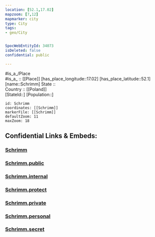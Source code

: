```yaml
---
location: [52.1,17.02] 
mapzoom: [7,12] 
mapmarker: city 
type: City
tags:
- geo/City


SpocWebEntityId: 34073
isDeleted: false
confidential: public

---
```

#is_a_/Place  
#is_a_ :: [[Place]] 
[has_place_longitude::17.02] 
[has_place_latitude::52.1] 
[name::Schrimm] 
State ::  
Country :: [[Poland]]  
[StateId::] 
[Population::] 



```leaflet
id: Schrimm
coordinates: [[Schrimm]] 
markerFile: [[Schrimm]] 
defaultZoom: 11 
maxZoom: 18
```


## Confidential Links & Embeds: 

### [Schrimm](/_Standards/Earth/Continent/Europe/Europe~East/Poland/Provinces~Poland/Greater_Poland/City/Schrimm.md) 

### [Schrimm.public](/_public/Earth/Continent/Europe/Europe~East/Poland/Provinces~Poland/Greater_Poland/City/Schrimm.public.md) 

### [Schrimm.internal](/_internal/Earth/Continent/Europe/Europe~East/Poland/Provinces~Poland/Greater_Poland/City/Schrimm.internal.md) 

### [Schrimm.protect](/_protect/Earth/Continent/Europe/Europe~East/Poland/Provinces~Poland/Greater_Poland/City/Schrimm.protect.md) 

### [Schrimm.private](/_private/Earth/Continent/Europe/Europe~East/Poland/Provinces~Poland/Greater_Poland/City/Schrimm.private.md) 

### [Schrimm.personal](/_personal/Earth/Continent/Europe/Europe~East/Poland/Provinces~Poland/Greater_Poland/City/Schrimm.personal.md) 

### [Schrimm.secret](/_secret/Earth/Continent/Europe/Europe~East/Poland/Provinces~Poland/Greater_Poland/City/Schrimm.secret.md)

